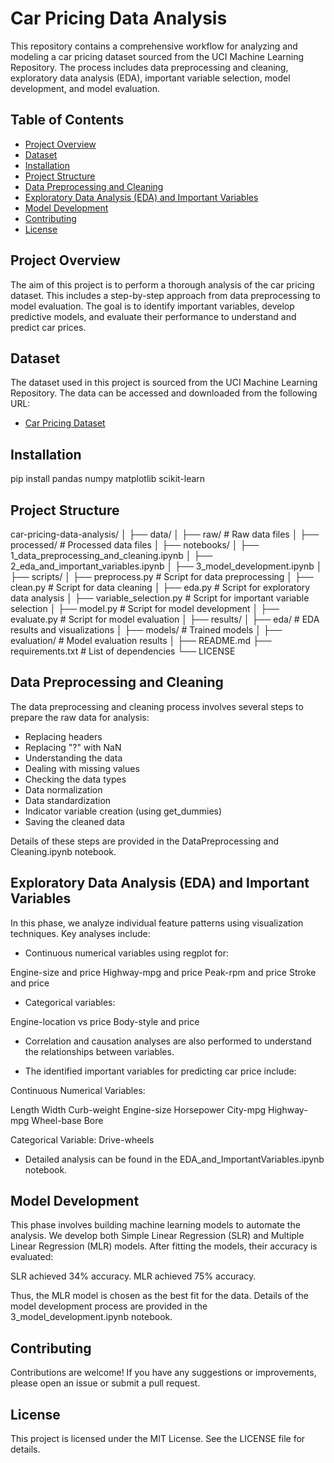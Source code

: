 # Car Pricing Data Analysis

This repository contains a comprehensive workflow for analyzing and modeling a car pricing dataset sourced from the UCI Machine Learning Repository. The process includes data preprocessing and cleaning, exploratory data analysis (EDA), important variable selection, model development, and model evaluation.

## Table of Contents

- [Project Overview](#project-overview)
- [Dataset](#dataset)
- [Installation](#installation)
- [Project Structure](#project-structure)
- [Data Preprocessing and Cleaning](#data-preprocessing-and-cleaning)
- [Exploratory Data Analysis (EDA) and Important Variables](#exploratory-data-analysis-eda-and-important-variables)
- [Model Development](#model-development)
- [Contributing](#contributing)
- [License](#license)

## Project Overview

The aim of this project is to perform a thorough analysis of the car pricing dataset. This includes a step-by-step approach from data preprocessing to model evaluation. The goal is to identify important variables, develop predictive models, and evaluate their performance to understand and predict car prices.

## Dataset

The dataset used in this project is sourced from the UCI Machine Learning Repository. The data can be accessed and downloaded from the following URL:

- [Car Pricing Dataset](https://archive.ics.uci.edu/ml/machine-learning-databases/autos/imports-85.data)

## Installation

pip install pandas numpy matplotlib scikit-learn

## Project Structure
car-pricing-data-analysis/
│
├── data/
│ ├── raw/ # Raw data files
│ ├── processed/ # Processed data files
│
├── notebooks/
│ ├── 1_data_preprocessing_and_cleaning.ipynb
│ ├── 2_eda_and_important_variables.ipynb
│ ├── 3_model_development.ipynb
│
├── scripts/
│ ├── preprocess.py # Script for data preprocessing
│ ├── clean.py # Script for data cleaning
│ ├── eda.py # Script for exploratory data analysis
│ ├── variable_selection.py # Script for important variable selection
│ ├── model.py # Script for model development
│ ├── evaluate.py # Script for model evaluation
│
├── results/
│ ├── eda/ # EDA results and visualizations
│ ├── models/ # Trained models
│ ├── evaluation/ # Model evaluation results
│
├── README.md
├── requirements.txt # List of dependencies
└── LICENSE

## Data Preprocessing and Cleaning

The data preprocessing and cleaning process involves several steps to prepare the raw data for analysis:

- Replacing headers
- Replacing "?" with NaN
- Understanding the data
- Dealing with missing values
- Checking the data types
- Data normalization
- Data standardization
- Indicator variable creation (using get_dummies)
- Saving the cleaned data

Details of these steps are provided in the DataPreprocessing and Cleaning.ipynb notebook.

## Exploratory Data Analysis (EDA) and Important Variables

In this phase, we analyze individual feature patterns using visualization techniques. Key analyses include:

- Continuous numerical variables using regplot for:

Engine-size and price
Highway-mpg and price
Peak-rpm and price
Stroke and price

- Categorical variables:

Engine-location vs price
Body-style and price

- Correlation and causation analyses are also performed to understand the relationships between variables.

- The identified important variables for predicting car price include:

Continuous Numerical Variables:

Length
Width
Curb-weight
Engine-size
Horsepower
City-mpg
Highway-mpg
Wheel-base
Bore

Categorical Variable:
Drive-wheels

- Detailed analysis can be found in the EDA_and_ImportantVariables.ipynb notebook.

## Model Development

This phase involves building machine learning models to automate the analysis. We develop both Simple Linear Regression (SLR) and Multiple Linear Regression (MLR) models. After fitting the models, their accuracy is evaluated:

SLR achieved 34% accuracy.
MLR achieved 75% accuracy.

Thus, the MLR model is chosen as the best fit for the data. Details of the model development process are provided in the 3_model_development.ipynb notebook.

## Contributing

Contributions are welcome! If you have any suggestions or improvements, please open an issue or submit a pull request.

## License

This project is licensed under the MIT License. See the LICENSE file for details.
